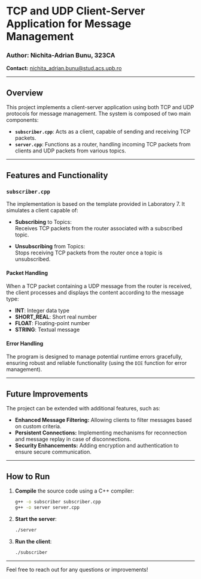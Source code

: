 
# TCP and UDP Client-Server Application for Message Management

### Author: Nichita-Adrian Bunu, 323CA  
**Contact:** [nichita_adrian.bunu@stud.acs.upb.ro](mailto:nichita_adrian.bunu@stud.acs.upb.ro)

---

## Overview

This project implements a client-server application using both TCP and UDP protocols for message management. The system is composed of two main components:

- **`subscriber.cpp`**: Acts as a client, capable of sending and receiving TCP packets.
- **`server.cpp`**: Functions as a router, handling incoming TCP packets from clients and UDP packets from various topics.

---

## Features and Functionality

### `subscriber.cpp`

The implementation is based on the template provided in Laboratory 7. It simulates a client capable of:

- **Subscribing** to Topics:  
  Receives TCP packets from the router associated with a subscribed topic.

- **Unsubscribing** from Topics:  
  Stops receiving TCP packets from the router once a topic is unsubscribed.

#### Packet Handling

When a TCP packet containing a UDP message from the router is received, the client processes and displays the content according to the message type:  
- **INT**: Integer data type
- **SHORT_REAL**: Short real number
- **FLOAT**: Floating-point number
- **STRING**: Textual message

#### Error Handling

The program is designed to manage potential runtime errors gracefully, ensuring robust and reliable functionality (using the `DIE` function for error management).

---

## Future Improvements

The project can be extended with additional features, such as:
- **Enhanced Message Filtering:** Allowing clients to filter messages based on custom criteria.
- **Persistent Connections:** Implementing mechanisms for reconnection and message replay in case of disconnections.
- **Security Enhancements:** Adding encryption and authentication to ensure secure communication.

---

## How to Run

1. **Compile** the source code using a C++ compiler:
   ```bash
   g++ -o subscriber subscriber.cpp
   g++ -o server server.cpp
   ```

2. **Start the server**:
   ```bash
   ./server
   ```

3. **Run the client**:
   ```bash
   ./subscriber
   ```

---

Feel free to reach out for any questions or improvements!
